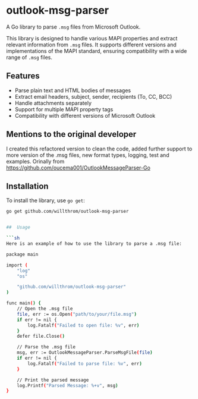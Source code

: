 # outlook-msg-parser

A Go library to parse `.msg` files from Microsoft Outlook.

This library is designed to handle various MAPI properties and extract relevant information from `.msg` files. It supports different versions and implementations of the MAPI standard, ensuring compatibility with a wide range of `.msg` files.

## Features

- Parse plain text and HTML bodies of messages
- Extract email headers, subject, sender, recipients (To, CC, BCC)
- Handle attachments separately
- Support for multiple MAPI property tags
- Compatibility with different versions of Microsoft Outlook

## Mentions to the original developer 
I created this refactored version to clean the code, added further support to more version of the .msg files, new format types, logging, test and examples.
Orinally from https://github.com/oucema001/OutlookMessageParser-Go 

## Installation

To install the library, use `go get`:

```sh
go get github.com/willthrom/outlook-msg-parser


##  Usage

```sh
Here is an example of how to use the library to parse a .msg file:

package main

import (
    "log"
    "os"

    "github.com/willthrom/outlook-msg-parser"
)

func main() {
    // Open the .msg file
    file, err := os.Open("path/to/your/file.msg")
    if err != nil {
        log.Fatalf("Failed to open file: %v", err)
    }
    defer file.Close()

    // Parse the .msg file
    msg, err := OutlookMessageParser.ParseMsgFile(file)
    if err != nil {
        log.Fatalf("Failed to parse file: %v", err)
    }

    // Print the parsed message
    log.Printf("Parsed Message: %+v", msg)
}

```
